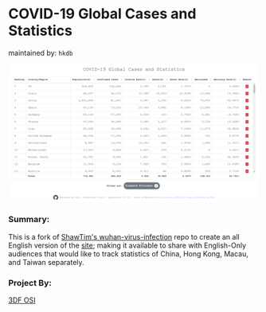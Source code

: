 # COVID-19 Global Cases and Statistics
maintained by: `hkdb`

![COVID-19 Global Cases and Statics](covid19ss.png)

### Summary:

This is a fork of [ShawTim's wuhan-virus-infection](https://github.com/ShawTim/wuhan-virus-infection) repo to create an all English version of the [site](https://shawtim.github.io/wuhan-virus-infection/); making it available to share with English-Only audiences that would like to track statistics of China, Hong Kong, Macau, and Taiwan separately.

### Project By:

[3DF OSI](https://osi.3df.io)
